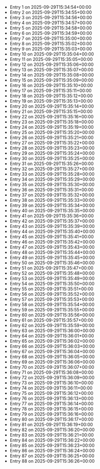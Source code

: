 - Entry 1 on 2025-09-29T15:34:54+00:00
- Entry 2 on 2025-09-29T15:34:55+00:00
- Entry 3 on 2025-09-29T15:34:56+00:00
- Entry 4 on 2025-09-29T15:34:57+00:00
- Entry 5 on 2025-09-29T15:34:58+00:00
- Entry 6 on 2025-09-29T15:34:59+00:00
- Entry 7 on 2025-09-29T15:35:00+00:00
- Entry 8 on 2025-09-29T15:35:02+00:00
- Entry 9 on 2025-09-29T15:35:03+00:00
- Entry 10 on 2025-09-29T15:35:04+00:00
- Entry 11 on 2025-09-29T15:35:05+00:00
- Entry 12 on 2025-09-29T15:35:06+00:00
- Entry 13 on 2025-09-29T15:35:07+00:00
- Entry 14 on 2025-09-29T15:35:08+00:00
- Entry 15 on 2025-09-29T15:35:09+00:00
- Entry 16 on 2025-09-29T15:35:10+00:00
- Entry 17 on 2025-09-29T15:35:11+00:00
- Entry 18 on 2025-09-29T15:35:12+00:00
- Entry 19 on 2025-09-29T15:35:13+00:00
- Entry 20 on 2025-09-29T15:35:14+00:00
- Entry 21 on 2025-09-29T15:35:15+00:00
- Entry 22 on 2025-09-29T15:35:16+00:00
- Entry 23 on 2025-09-29T15:35:18+00:00
- Entry 24 on 2025-09-29T15:35:19+00:00
- Entry 25 on 2025-09-29T15:35:20+00:00
- Entry 26 on 2025-09-29T15:35:21+00:00
- Entry 27 on 2025-09-29T15:35:22+00:00
- Entry 28 on 2025-09-29T15:35:23+00:00
- Entry 29 on 2025-09-29T15:35:24+00:00
- Entry 30 on 2025-09-29T15:35:25+00:00
- Entry 31 on 2025-09-29T15:35:26+00:00
- Entry 32 on 2025-09-29T15:35:27+00:00
- Entry 33 on 2025-09-29T15:35:28+00:00
- Entry 34 on 2025-09-29T15:35:29+00:00
- Entry 35 on 2025-09-29T15:35:30+00:00
- Entry 36 on 2025-09-29T15:35:31+00:00
- Entry 37 on 2025-09-29T15:35:32+00:00
- Entry 38 on 2025-09-29T15:35:33+00:00
- Entry 39 on 2025-09-29T15:35:34+00:00
- Entry 40 on 2025-09-29T15:35:35+00:00
- Entry 41 on 2025-09-29T15:35:36+00:00
- Entry 42 on 2025-09-29T15:35:37+00:00
- Entry 43 on 2025-09-29T15:35:39+00:00
- Entry 44 on 2025-09-29T15:35:40+00:00
- Entry 45 on 2025-09-29T15:35:41+00:00
- Entry 46 on 2025-09-29T15:35:42+00:00
- Entry 47 on 2025-09-29T15:35:43+00:00
- Entry 48 on 2025-09-29T15:35:44+00:00
- Entry 49 on 2025-09-29T15:35:45+00:00
- Entry 50 on 2025-09-29T15:35:46+00:00
- Entry 51 on 2025-09-29T15:35:47+00:00
- Entry 52 on 2025-09-29T15:35:48+00:00
- Entry 53 on 2025-09-29T15:35:49+00:00
- Entry 54 on 2025-09-29T15:35:50+00:00
- Entry 55 on 2025-09-29T15:35:51+00:00
- Entry 56 on 2025-09-29T15:35:52+00:00
- Entry 57 on 2025-09-29T15:35:53+00:00
- Entry 58 on 2025-09-29T15:35:54+00:00
- Entry 59 on 2025-09-29T15:35:55+00:00
- Entry 60 on 2025-09-29T15:35:56+00:00
- Entry 61 on 2025-09-29T15:35:57+00:00
- Entry 62 on 2025-09-29T15:35:59+00:00
- Entry 63 on 2025-09-29T15:36:00+00:00
- Entry 64 on 2025-09-29T15:36:01+00:00
- Entry 65 on 2025-09-29T15:36:02+00:00
- Entry 66 on 2025-09-29T15:36:03+00:00
- Entry 67 on 2025-09-29T15:36:04+00:00
- Entry 68 on 2025-09-29T15:36:05+00:00
- Entry 69 on 2025-09-29T15:36:06+00:00
- Entry 70 on 2025-09-29T15:36:07+00:00
- Entry 71 on 2025-09-29T15:36:08+00:00
- Entry 72 on 2025-09-29T15:36:09+00:00
- Entry 73 on 2025-09-29T15:36:10+00:00
- Entry 74 on 2025-09-29T15:36:11+00:00
- Entry 75 on 2025-09-29T15:36:12+00:00
- Entry 76 on 2025-09-29T15:36:13+00:00
- Entry 77 on 2025-09-29T15:36:14+00:00
- Entry 78 on 2025-09-29T15:36:15+00:00
- Entry 79 on 2025-09-29T15:36:16+00:00
- Entry 80 on 2025-09-29T15:36:17+00:00
- Entry 81 on 2025-09-29T15:36:19+00:00
- Entry 82 on 2025-09-29T15:36:20+00:00
- Entry 83 on 2025-09-29T15:36:21+00:00
- Entry 84 on 2025-09-29T15:36:22+00:00
- Entry 85 on 2025-09-29T15:36:23+00:00
- Entry 86 on 2025-09-29T15:36:24+00:00
- Entry 87 on 2025-09-29T15:36:25+00:00
- Entry 88 on 2025-09-29T15:36:26+00:00

